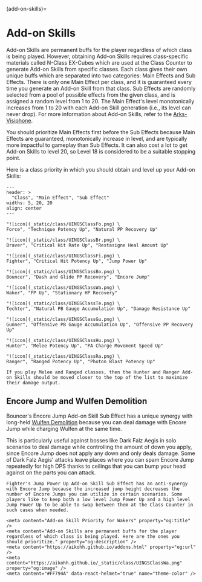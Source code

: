 (add-on-skills)=
# Add-on Skills

Add-on Skills are permanent buffs for the player regardless of which class is being played.
However, obtaining Add-on Skills requires class-specific materials called N-Class EX-Cubes which are used at the Class Counter to generate Add-on Skills from specific classes.
Each class gives their own unique buffs which are separated into two categories: Main Effects and Sub Effects.
There is only one Main Effect per class, and it is guaranteed every time you generate an Add-on Skill from that class.
Sub Effects are randomly selected from a pool of possible effects from the given class, and is assigned a random level from 1 to 20.
The Main Effect's level monotonically increases from 1 to 20 with each Add-on Skill generation (i.e., its level can never drop).
For more information about Add-on Skills, refer to the [Arks-Visiphone](https://pso2na.arks-visiphone.com/wiki/Portal:New_Genesis/Add-on_Skills).

You should prioritize Main Effects first before the Sub Effects because Main Effects are guaranteed, monotonically increase in level, and are typically more impactful to gameplay than Sub Effects.
It can also cost a lot to get Add-on Skills to level 20, so Level 18 is considered to be a suitable stopping point.

Here is a class priority in which you should obtain and level up your Add-on Skills:

```{csv-table}
---
header: >
  "Class", "Main Effect", "Sub Effect"
widths: 5, 20, 20
align: center
---

"![icon](_static/class/UINGSClassFo.png) \
Force", "Technique Potency Up", "Natural PP Recovery Up"

"![icon](_static/class/UINGSClassBr.png) \
Braver", "Critical Hit Rate Up", "Restasigne Heal Amount Up"

"![icon](_static/class/UINGSClassFi.png) \
Fighter", "Critical Hit Potency Up", "Jump Power Up"

"![icon](_static/class/UINGSClassBo.png) \
Bouncer", "Dash and Glide PP Recovery", "Encore Jump"

"![icon](_static/class/UINGSClassWa.png) \
Waker", "PP Up", "Stationary HP Recovery"

"![icon](_static/class/UINGSClassTe.png) \
Techter", "Natural PB Gauge Accumulation Up", "Damage Resistance Up"

"![icon](_static/class/UINGSClassGu.png) \
Gunner", "Offensive PB Gauge Accumulation Up", "Offensive PP Recovery Up"

"![icon](_static/class/UINGSClassHu.png) \
Hunter", "Melee Potency Up", "PA Charge Movement Speed Up"

"![icon](_static/class/UINGSClassRa.png) \
Ranger", "Ranged Potency Up", "Photon Blast Potency Up"

```

```{note}
If you play Melee and Ranged classes, then the Hunter and Ranger Add-on Skills should be moved closer to the top of the list to maximize their damage output.
```

## Encore Jump and Wulfen Demolition

Bouncer's Encore Jump Add-on Skill Sub Effect has a unique synergy with long-held [Wulfen Demolition](#wulfen-demolition) because you can deal damage with Encore Jump while charging Wulfen at the same time.

This is particularly useful against bosses like Dark Falz Aegis in solo scenarios to deal damage while controlling the amount of down you apply, since Encore Jump does not apply any down and only deals damage.
Some of Dark Falz Aegis' attacks leave places where you can spam Encore Jump repeatedly for high DPS thanks to ceilings that you can bump your head against on the parts you can attack.

```{note}
Fighter's Jump Power Up Add-on Skill Sub Effect has an anti-synergy with Encore Jump because the increased jump height decreases the number of Encore Jumps you can utilize in certain scenarios. Some players like to keep both a low level Jump Power Up and a high level Jump Power Up to be able to swap between them at the Class Counter in such cases when needed.
```

```{raw} html
<meta content="Add-on Skill Priority for Wakers" property="og:title" />
<meta content="Add-on Skills are permanent buffs for the player regardless of which class is being played. Here are the ones you should prioritize." property="og:description" />
<meta content="https://aikohh.github.io/addons.html" property="og:url" />
<meta content="https://aikohh.github.io/_static/class/UINGSClassWa.png" property="og:image" />
<meta content="#FF794A" data-react-helmet="true" name="theme-color" />
```
